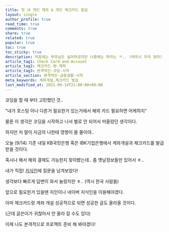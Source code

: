 ```yaml
---
title: 첫 내 개인 계좌 & 개인 체크카드 발급
layout: single
author_profile: true
read_time: true
comments: true
share: true
related: true
popular: true
toc: true
toc_sticky: true
description: 처음에는 부모님도 싫어하셨지만 나중에는 하라는 ㅋ.. (여윽시 우리 엄마)
article_tag1: Check Card-and-Account
article_tag2: 체크카드-랑-계좌
article_tag3: 본격적인-코딩-시작
article_section: 본격적인-금용생활-시작
meta_keywords: 계좌개설,체크카드 발급
last_modified_at: 2021-09-14T21:00:00+09:00
---
```


코딩을 할 때 부터 고민했던 것..

"내가 호스팅 이나 다른거 필요한거 있는거에서 해외 카드 필요하면 어케하지"

물론 이 생각은 코딩을 시작하고 나서 별로 안 되어서 떠올랐던 생각이다.

하지만 저 말이 지금의 나한테 영향이 올 줄이야..

오늘 (9/14) 기준 내일 KB국민은행 혹은 IBK기업은행에서 계좌개설과 체크카드를 발급받을 것이다.

혹시나 해서 해외 결제도 가능한지 찾아봤는데.. 좀 옛날정보들만 있어서 ㅎ..

내가 직접! [지식인](https://kin.naver.com/qna/detail.naver?d1id=4&dirId=40104&docId=399996448)에 질문을 남겨보았다!

생각보다 빠르게 답변이 와서 놀랐지만 ㅎ.. (역시 한국 사람들)

앞으로 필요한거 있을땐 지인이나 네이버 지식인을 이용해야겠다.

아마 체크카드랑 계좌 개설 성공적으로 되면 성공한 글도 올라올 것이다.

(근데 글쓴이가 귀찮아서 안 올라 갈 수도 있다)

이제 나도 본격적으로 프로젝트 준비 해 봐야겠다!
